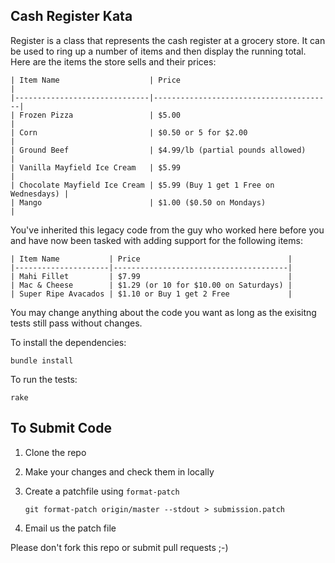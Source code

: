 Cash Register Kata
------------------

Register is a class that represents the cash register at a
grocery store. It can be used to ring up a number of items and then display the
running total. Here are the items the store sells and their prices:

    | Item Name                    | Price                                  |
    |------------------------------|----------------------------------------|
    | Frozen Pizza                 | $5.00                                  |
    | Corn                         | $0.50 or 5 for $2.00                   |
    | Ground Beef                  | $4.99/lb (partial pounds allowed)      |
    | Vanilla Mayfield Ice Cream   | $5.99                                  |
    | Chocolate Mayfield Ice Cream | $5.99 (Buy 1 get 1 Free on Wednesdays) |
    | Mango                        | $1.00 ($0.50 on Mondays)               |

You've inherited this legacy code from the guy who worked here before you and
have now been tasked with adding support for the following items:

    | Item Name           | Price                                 |
    |---------------------|---------------------------------------|
    | Mahi Fillet         | $7.99                                 |
    | Mac & Cheese        | $1.29 (or 10 for $10.00 on Saturdays) |
    | Super Ripe Avacados | $1.10 or Buy 1 get 2 Free             |

You may change anything about the code you want as long as the exisitng tests
still pass without changes.

To install the dependencies:

    bundle install

To run the tests:

    rake

To Submit Code
--------------

1. Clone the repo
2. Make your changes and check them in locally
3. Create a patchfile using `format-patch`

    `git format-patch origin/master --stdout > submission.patch`

4. Email us the patch file

Please don't fork this repo or submit pull requests ;-)
